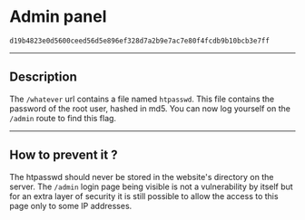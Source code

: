# Admin panel

`d19b4823e0d5600ceed56d5e896ef328d7a2b9e7ac7e80f4fcdb9b10bcb3e7ff`

---

## Description

The `/whatever` url contains a file named `htpasswd`. This file contains the password of the root user, hashed in md5.
You can now log yourself on the `/admin` route to find this flag.

---

## How to prevent it ?

The htpasswd should never be stored in the website's directory on the server. The `/admin` login page being visible is not a vulnerability by itself but for an extra layer of security it is still possible to allow the access to this page only to some IP addresses.